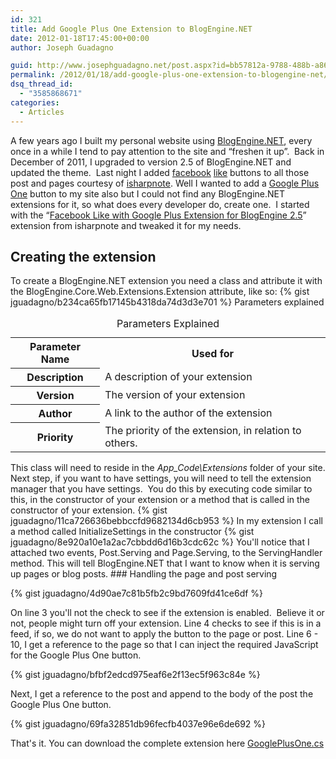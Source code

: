 ```yaml
---
id: 321
title: Add Google Plus One Extension to BlogEngine.NET
date: 2012-01-18T17:45:00+00:00
author: Joseph Guadagno

guid: http://www.josephguadagno.net/post.aspx?id=bb57812a-9788-488b-a86a-e74b06feb9f8
permalink: /2012/01/18/add-google-plus-one-extension-to-blogengine-net/
dsq_thread_id:
  - "3585868671"
categories:
  - Articles
---
```

<!-- TODO: Fix HTML, check links -->

A few years ago I built my personal website using [BlogEngine.NET](http://www.dotnetblogengine.net/), every once in a while I tend to pay attention to the site and “freshen it up”.  Back in December of 2011, I upgraded to version 2.5 of BlogEngine.NET and updated the theme.  Last night I added [facebook](http://facebook.com) [like](https://developers.facebook.com/docs/reference/plugins/like/) buttons to all those post and pages courtesy of [isharpnote](http://isharpnote.com/isharpnote/post/2011/03/17/Facebook-Like-Button-Extension-For-BlogEngine-20.aspx "Facebook Like Button Extension For BlogEngine 2.0"). Well I wanted to add a [Google Plus One](http://www.google.com/+1/button/) button to my site also but I could not find any BlogEngine.NET extensions for it, so what does every developer do, create one.  I started with the “[Facebook Like with Google Plus Extension for BlogEngine 2.5](http://isharpnote.com/isharpnote/post/2011/07/24/Facebook-Like-with-Google-Plus-Extension-for-BlogEngine-25.aspx)” extension from isharpnote and tweaked it for my needs.

## Creating the extension

To create a BlogEngine.NET extension you need a class and attribute it with the BlogEngine.Core.Web.Extensions.Extension attribute, like so: {% gist jguadagno/b234ca65fb17145b4318da74d3d3e701 %} Parameters explained

<table class="table table-striped"><caption>Parameters Explained</caption>

<tbody>

<tr>

<th scope="col" abbr="Parameter Name">Parameter Name</th>

<th scope="col" abbr="Used for">Used for</th>

</tr>

<tr>

<th scope="row" abbr="Description">Description</th>

<td>A description of your extension</td>

</tr>

<tr>

<th scope="row" abbr="Version">Version</th>

<td>The version of your extension</td>

</tr>

<tr>

<th scope="row" abbr="Author">Author</th>

<td>A link to the author of the extension</td>

</tr>

<tr>

<th scope="row" abbr="Priority">Priority</th>

<td>The priority of the extension, in relation to others.</td>

</tr>

</tbody>

</table>

This class will need to reside in the _App_Code\Extensions_ folder of your site. Next step, if you want to have settings, you will need to tell the extension manager that you have settings.  You do this by executing code similar to this, in the constructor of your extension or a method that is called in the constructor of your extension. {% gist jguadagno/11ca726636bebbccfd9682134d6cb953 %} In my extension I call a method called InitializeSettings in the constructor {% gist jguadagno/8e920a10e1a2ac7cbbdd6d16b3cdc62c %} You'll notice that I attached two events, Post.Serving and Page.Serving, to the ServingHandler method. This will tell BlogEngine.NET that I want to know when it is serving up pages or blog posts. ### Handling the page and post serving 

{% gist jguadagno/4d90ae7c81b5fb2c9bd7609fd41ce6df %}

On line 3 you'll not the check to see if the extension is enabled.  Believe it or not, people might turn off your extension. Line 4 checks to see if this is in a feed, if so, we do not want to apply the button to the page or post. Line 6 - 10, I get a reference to the page so that I can inject the required JavaScript for the Google Plus One button.

{% gist jguadagno/bfbf2edcd975eaf6e2f13ec5f963c84e %}

Next, I get a reference to the post and append to the body of the post the Google Plus One button.

{% gist jguadagno/69fa32851db96fecfb4037e96e6de692 %}

That's it. You can download the complete extension here [GooglePlusOne.cs](http://1222-7915.el-alt.com/wp-content/uploads/2015/03/GooglePlusOne.cs_.zip)